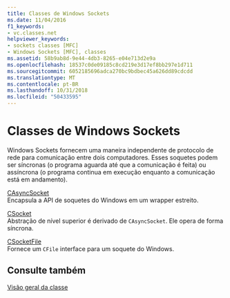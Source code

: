 ```yaml
---
title: Classes de Windows Sockets
ms.date: 11/04/2016
f1_keywords:
- vc.classes.net
helpviewer_keywords:
- sockets classes [MFC]
- Windows Sockets [MFC], classes
ms.assetid: 58b9ab8d-9e44-4db3-8265-e04e713d2e9a
ms.openlocfilehash: 18537c0de09185c8cd219e3d17ef8bb297e1d711
ms.sourcegitcommit: 6052185696adca270bc9bdbec45a626dd89cdcdd
ms.translationtype: MT
ms.contentlocale: pt-BR
ms.lasthandoff: 10/31/2018
ms.locfileid: "50433595"
---
```

# <a name="windows-sockets-classes"></a>Classes de Windows Sockets

Windows Sockets fornecem uma maneira independente de protocolo de rede para comunicação entre dois computadores. Esses soquetes podem ser síncronas (o programa aguarda até que a comunicação é feita) ou assíncrona (o programa continua em execução enquanto a comunicação está em andamento).

[CAsyncSocket](../mfc/reference/casyncsocket-class.md)<br/>
Encapsula a API de soquetes do Windows em um wrapper estreito.

[CSocket](../mfc/reference/csocket-class.md)<br/>
Abstração de nível superior é derivado de `CAsyncSocket`. Ele opera de forma síncrona.

[CSocketFile](../mfc/reference/csocketfile-class.md)<br/>
Fornece um `CFile` interface para um soquete do Windows.

## <a name="see-also"></a>Consulte também

[Visão geral da classe](../mfc/class-library-overview.md)

